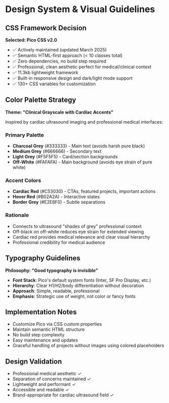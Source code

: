 # Design System & Visual Guidelines

## CSS Framework Decision
**Selected: Pico CSS v2.0** 
- ✅ Actively maintained (updated March 2025)
- ✅ Semantic HTML-first approach (< 10 classes total)
- ✅ Zero dependencies, no build step required
- ✅ Professional, clean aesthetic perfect for medical/clinical context
- ✅ 11.3kb lightweight framework
- ✅ Built-in responsive design and dark/light mode support
- ✅ 130+ CSS variables for customization

## Color Palette Strategy
**Theme: "Clinical Grayscale with Cardiac Accents"**

Inspired by cardiac ultrasound imaging and professional medical interfaces:

### Primary Palette
- **Charcoal Grey** (#333333) - Main text (avoids harsh pure black)
- **Medium Grey** (#666666) - Secondary text
- **Light Grey** (#F5F5F5) - Card/section backgrounds  
- **Off-White** (#FAFAFA) - Main background (avoids eye strain of pure white)

### Accent Colors
- **Cardiac Red** (#C53030) - CTAs, featured projects, important actions
- **Hover Red** (#B02A2A) - Interactive states
- **Border Grey** (#E2E8F0) - Subtle separations

### Rationale
- Connects to ultrasound "shades of grey" professional context
- Off-black on off-white reduces eye strain for extended viewing
- Cardiac red provides medical relevance and clear visual hierarchy
- Professional credibility for medical audience

## Typography Guidelines
**Philosophy: "Good typography is invisible"**

- **Font Stack**: Pico's default system fonts (Inter, SF Pro Display, etc.)
- **Hierarchy**: Clear H1/H2/body differentiation without decoration
- **Approach**: Simple, readable, professional
- **Emphasis**: Strategic use of weight, not color or fancy fonts

## Implementation Notes
- Customize Pico via CSS custom properties
- Maintain semantic HTML structure
- No build step complexity
- Easy maintenance and updates
- Graceful handling of projects without images using colored placeholders

## Design Validation
- Professional medical aesthetic ✓
- Separation of concerns maintained ✓ 
- Lightweight and performant ✓
- Accessible and readable ✓
- Brand-appropriate for cardiac ultrasound field ✓